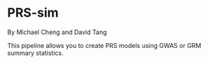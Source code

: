 # PRS-sim

By Michael Cheng and David Tang

This pipeline allows you to create PRS models using GWAS or GRM summary statistics.
